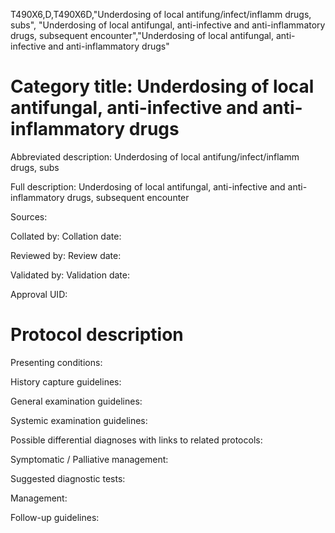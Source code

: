 T490X6,D,T490X6D,"Underdosing of local antifung/infect/inflamm drugs, subs", "Underdosing of local antifungal, anti-infective and anti-inflammatory drugs, subsequent encounter","Underdosing of local antifungal, anti-infective and anti-inflammatory drugs"
# Category title: Underdosing of local antifungal, anti-infective and anti-inflammatory drugs

Abbreviated description: Underdosing of local antifung/infect/inflamm drugs, subs

Full description: Underdosing of local antifungal, anti-infective and anti-inflammatory drugs, subsequent encounter

Sources:

Collated by:
Collation date:

Reviewed by:
Review date:

Validated by:
Validation date:

Approval UID:

# Protocol description

Presenting conditions:

History capture guidelines:

General examination guidelines:

Systemic examination guidelines:

Possible differential diagnoses with links to related protocols:

Symptomatic / Palliative management:

Suggested diagnostic tests:

Management:

Follow-up guidelines:
